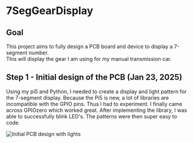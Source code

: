 # 7SegGearDisplay

## Goal
This project aims to fully design a PCB board and device to display a 7-segment number.\
This will display the gear I am using for my manual transmission car. 

## Step 1 - Initial design of the PCB (Jan 23, 2025)
Using my pi5 and Python, I needed to create a display and light pattern for the 7-segment display. Because the Pi5 is new, a lot of libraries are incompatible with the GPIO pins. Thus I had to experiment. I finally came across GPIOzero which worked great. After implementing the library, I was able to successfully blink LED's. The patterns were then super easy to code. 

![Initial PCB design with lights](https://github.com/user-attachments/assets/7263fc55-0d7c-4f9b-ae6c-17341c92e7a7)
